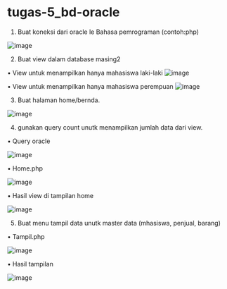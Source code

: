 # tugas-5_bd-oracle

1.	Buat koneksi dari oracle le Bahasa pemrograman (contoh:php)

 ![image](https://user-images.githubusercontent.com/45525619/149087229-9cc8bc6f-4961-43bf-ba0b-d3575cc7c5e7.png)


2.	Buat view dalam database masing2

•	View untuk menampilkan hanya mahasiswa laki-laki
![image](https://user-images.githubusercontent.com/45525619/149087476-dd086802-4fcb-4e1c-a6cc-07d5ebb2489a.png)

 
 
•	View untuk menampilkan hanya mahasiswa perempuan
![image](https://user-images.githubusercontent.com/45525619/149087449-79dc38c2-0a2e-453a-8f16-2faf05e38dab.png)

 
 
3.	Buat halaman home/bernda.

 ![image](https://user-images.githubusercontent.com/45525619/149087551-5a55c1de-24f3-4f88-b11b-f03cc4818492.png)


4.	gunakan query count unutk menampilkan jumlah data dari view. 

•	Query oracle

 ![image](https://user-images.githubusercontent.com/45525619/149087513-073429ef-6386-46a8-8dec-665c41d1dbd5.png)


•	Home.php

 ![image](https://user-images.githubusercontent.com/45525619/149087613-64c5785a-af4c-48f0-bb22-40baa6499605.png)
 
• Hasil view di tampilan home

![image](https://user-images.githubusercontent.com/45525619/149088231-67bed6b9-a2dd-4958-b88f-05ae4660294f.png)



5.	Buat menu tampil data unutk master data (mhasiswa, penjual, barang)

•	Tampil.php 

![image](https://user-images.githubusercontent.com/45525619/149087653-86f035f5-2462-4960-8e5f-c9b757a9f593.png)


•	Hasil tampilan

![image](https://user-images.githubusercontent.com/45525619/149087571-fa47d898-9237-470f-ab85-9872ef79a347.png)


 

